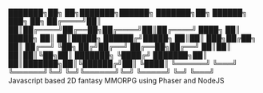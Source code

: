 ███████╗██╗   ██╗███████╗██████╗ ███████╗██╗ ██████╗ ███╗   ██╗
██╔════╝██║   ██║██╔════╝██╔══██╗██╔════╝██║██╔════╝ ████╗  ██║
█████╗  ██║   ██║█████╗  ██████╔╝█████╗  ██║██║  ███╗██╔██╗ ██║
██╔══╝  ╚██╗ ██╔╝██╔══╝  ██╔══██╗██╔══╝  ██║██║   ██║██║╚██╗██║
███████╗ ╚████╔╝ ███████╗██║  ██║███████╗██║╚██████╔╝██║ ╚████║
╚══════╝  ╚═══╝  ╚══════╝╚═╝  ╚═╝╚══════╝╚═╝ ╚═════╝ ╚═╝  ╚═══╝                                                          
Javascript based 2D fantasy MMORPG using Phaser and NodeJS